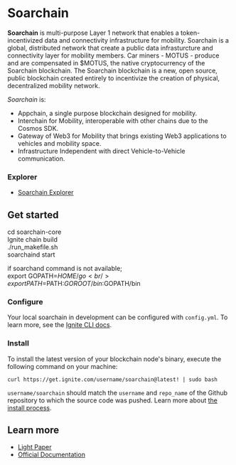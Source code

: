 # Soarchain
**Soarchain** is multi-purpose Layer 1 network that enables a token-incentivized data and connectivity infrastructure for mobility.
​Soarchain is a global, distributed network that create a public data infrasturcture and connectivity layer for mobility members. 
Car miners - MOTUS - produce and are compensated in $MOTUS, the native cryptocurrency of the Soarchain blockchain. The Soarchain blockchain is a new, open source, public blockchain created entirely to incentivize the creation of physical, decentralized mobility network.

*Soarchain* is:
* Appchain, a single purpose blockchain designed for mobility.
* Interchain for Mobility, interoperable with other chains due to the Cosmos SDK.
* Gateway of Web3 for Mobility that brings existing Web3 applications to vehicles and mobility space.
* Infrastructure Independent with direct Vehicle-to-Vehicle communication.

### Explorer
- [Soarchain Explorer](https://explorer.soarchain.com/soar)

## Get started
cd soarchain-core <br />
Ignite chain build <br />
./run_makefile.sh  <br />
soarchaind start 

if soarchand command is not available; <br />
export GOPATH=$HOME/go <br />
export PATH=$PATH:$GOROOT/bin:$GOPATH/bin

### Configure

Your local soarchain in development can be configured with `config.yml`. To learn more, see the [Ignite CLI docs](https://docs.ignite.com).

### Install
To install the latest version of your blockchain node's binary, execute the following command on your machine:

```
curl https://get.ignite.com/username/soarchain@latest! | sudo bash
```
`username/soarchain` should match the `username` and `repo_name` of the Github repository to which the source code was pushed. Learn more about [the install process](https://github.com/allinbits/starport-installer).

## Learn more
- [Light Paper](https://www.soarchain.com/lightpaper)
- [Official Documentation](https://docs.soarchain.com/)

